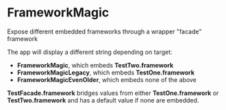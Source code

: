 # FrameworkMagic

Expose different embedded frameworks through a wrapper "facade" framework

The app will display a different string depending on target:
- **FrameworkMagic**, which embeds **TestTwo.framework**
- **FrameworkMagicLegacy**, which embeds **TestOne.framework**
- **FrameworkMagicEvenOlder**, which embeds none of the above

**TestFacade.framework** bridges values from either **TestOne.framework** or **TestTwo.framework** and has a default value if none are embedded.
